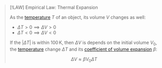 >[!LAW] Empirical Law: Thermal Expansion
>
>As the [temperature](Temperature.md) $T$ of an object, its volume $V$ changes as well:
>- $\Delta T \gt 0 \implies \Delta V \gt 0$
>- $\Delta T \lt 0 \implies \Delta V \lt 0$
>
>If the $|\Delta T|$ is within $100\,\mathrm{K}$, then $\Delta V$ is depends on the initial volume $V_0$, the [temperature](Temperature.md) change $\Delta T$ and its [coefficient of volume expansion](Coefficient%20of%20Volume%20Expansion.md) $\beta$:
>
>$$\Delta V \approx \beta V_0 \Delta T$$
>